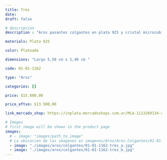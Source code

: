 ```yaml
---
title: Tres
date: 
draft: false

# descripcion
description : "Aros pasantes colgantes en plata 925 y cristal microcubic. Línea premium."

materials: Plata 925

color: Plateado

dimensions: "Largo 5,50 cm x 1,40 cm "

code: 01-01-1162

type: "Aros"

categories: []

price: $15.880,00

price_eftvo: $13.500,00

link_mercado_shop: https://inplata.mercadoshops.com.ar/MLA-1113269134-aros-plata-925-y-cristal-tres-_JM

# Images
# first image will be shown in the product page
images:
  # - image: "images/path_to_image"
  # La ubicacion de las imagenes es imagenes/Aros/Aros.Colgantes/01-01-1162-tres
  - image: "./images/aros/colgantes/01-01-1162-tres_a.jpg"
  - image: "./images/aros/colgantes/01-01-1162-tres_b.jpg"
---
```

